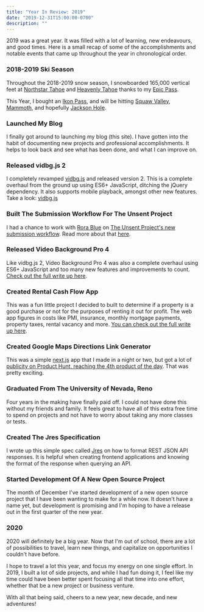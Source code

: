 ```yaml
---
title: "Year In Review: 2019"
date: "2019-12-31T15:00:00-0700"
description: ""
---
```


2019 was a great year. It was filled with a lot of learning, new endeavours, and good times. Here is a small recap of some of the accomplishments and notable events that came up throughout the year in chronological order.

### 2018-2019 Ski Season 

Throughout the 2018-2019 snow season, I snowboarded 165,000 vertical feet at [Northstar Tahoe](https://www.northstarcalifornia.com/) and [Heavenly Tahoe](https://www.skiheavenly.com/) thanks to my [Epic Pass](https://www.epicpass.com/).

This Year, I bought an [Ikon Pass](https://www.ikonpass.com/), and will be hitting [Squaw Valley](https://squawalpine.com/), [Mammoth](https://www.mammothmountain.com/), and hopefully [Jackson Hole](https://www.jacksonhole.com/).

### Launched My Blog

I finally got around to launching my blog (this site). I have gotten into the habit of documenting new projects and professional accomplishments. It helps to look back and see what has been done, and what I can improve on.

### Released vidbg.js 2

I completely revamped [vidbg.js](https://github.com/blakewilson/vidbg) and released version 2. This is a complete overhaul from the ground up using ES6+ JavaScript, ditching the jQuery dependency. It also supports mobile playback, amongst other new features. Take a look: [vidbg.js](https://github.com/blakewilson/vidbg)

### Built The Submission Workflow For The Unsent Project

I had a chance to work with [Rora Blue](https://www.instagram.com/rorablue/) on [The Unsent Project's new submission workflow](http://theunsentproject.com/submit). Read more about that [here](/unsent-project-boosting-conversions-4x-with-react/).

### Released Video Background Pro 4

Like vidbg.js 2, Video Background Pro 4 was also a complete overhaul using ES6+ JavaScript and too many new features and improvements to count. [Check out the full write up here](/video-background-pro-v4-released/).

### Created Rental Cash Flow App

This was a fun little project I decided to built to determine if a property is a good purchase or not for the purposes of renting it out for profit. The web app figures in costs like PMI, insurance, monthly mortgage payments, property taxes, rental vacancy and more. [You can check out the full write up here](/i-just-launched-my-rental-cash-flow-calculator-app/).

### Created Google Maps Directions Link Generator

This was a simple [next.js](https://nextjs.org/) app that I made in a night or two, but got a lot of [publicity on Product Hunt, reaching the 4th product of the day](https://www.producthunt.com/posts/google-maps-directions-link-generator). That was pretty exciting.

### Graduated From The University of Nevada, Reno

Four years in the making have finally paid off. I could not have done this without my friends and family. It feels great to have all of this extra free time to spend on projects and not have to worry about taking any more classes or tests.

### Created The Jres Specification

I wrote up this simple spec called [Jres](https://jres.dev) on how to format REST JSON API responses. It is helpful when creating frontend applications and knowing the format of the response when querying an API.

### Started Development Of A New Open Source Project

The month of December I've started development of a new open source project that I have been wanting to make for a while now. It doesn't have a name yet, but development is promising and I'm hoping to have a release out in the first quarter of the new year.

### 2020

2020 will definitely be a big year. Now that I'm out of school, there are a lot of possibilities to travel, learn new things, and capitalize on opportunities I couldn't have before.

I hope to travel a lot this year, and focus my energy on one single effort. In 2019, I built a lot of side projects, and while I had fun doing it, I feel like my time could have been better spent focusing all that time into one effort, whether that be a new project or business venture.

With all that being said, cheers to a new year, new decade, and new adventures!